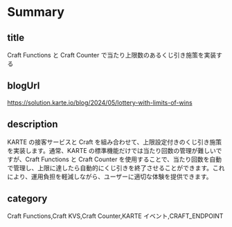# Summary

## title

Craft Functions と Craft Counter で当たり上限数のあるくじ引き施策を実装する

## blogUrl

https://solution.karte.io/blog/2024/05/lottery-with-limits-of-wins

## description

KARTE の接客サービスと Craft を組み合わせて、上限設定付きのくじ引き施策を実装します。通常、KARTE の標準機能だけでは当たり回数の管理が難しいですが、Craft Functions と Craft Counter を使用することで、当たり回数を自動で管理し、上限に達したら自動的にくじ引きを終了させることができます。これにより、運用負担を軽減しながら、ユーザーに適切な体験を提供できます。

## category

Craft Functions,Craft KVS,Craft Counter,KARTE イベント,CRAFT_ENDPOINT
